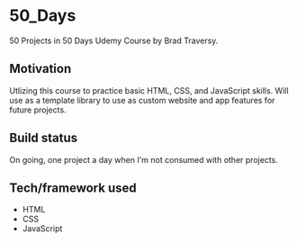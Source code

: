 # 50_Days
50 Projects in 50 Days Udemy Course by Brad Traversy.

<h2>Motivation</h2>
Utlizing this course to practice basic HTML, CSS, and JavaScript skills.
Will use as a template library to use as custom website and app features for future projects.


<h2>Build status</h2>
On going, one project a day when I'm not consumed with other projects.

<h2>Tech/framework used</h2>
<ul>
  <li>HTML</li>
  <li>CSS</li>
  <li>JavaScript</li>
</ul>
